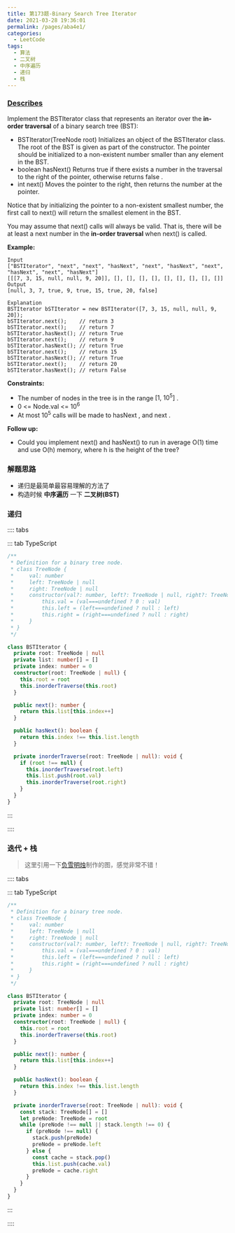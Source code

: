 ```yaml
---
title: 第173题-Binary Search Tree Iterator
date: 2021-03-28 19:36:01
permalink: /pages/aba4e1/
categories:
  - LeetCode
tags:
  - 算法
  - 二叉树
  - 中序遍历
  - 递归
  - 栈
---
```


### [Describes](https://leetcode-cn.com/problems/binary-search-tree-iterator/)

Implement the <span class="span-shadow">BSTIterator</span> class that represents an iterator over the **in-order traversal** of a binary search tree (BST):

- <span class="span-shadow">BSTIterator(TreeNode root)</span> Initializes an object of the <span class="span-shadow">BSTIterator</span> class. The <span class="span-shadow">root</span> of the BST is given as part of the constructor. The pointer should be initialized to a non-existent number smaller than any element in the BST.
- <span class="span-shadow">boolean hasNext()</span> Returns <span class="span-shadow">true</span> if there exists a number in the traversal to the right of the pointer, otherwise returns <span class="span-shadow">false</span> .
- <span class="span-shadow">int next()</span> Moves the pointer to the right, then returns the number at the pointer.

Notice that by initializing the pointer to a non-existent smallest number, the first call to <span class="span-shadow">next()</span> will return the smallest element in the BST.

You may assume that <span class="span-shadow">next()</span> calls will always be valid. That is, there will be at least a next number in the **in-order traversal** when <span class="span-shadow">next()</span> is called.

<!-- more -->

**Example:**

```
Input
["BSTIterator", "next", "next", "hasNext", "next", "hasNext", "next", "hasNext", "next", "hasNext"]
[[[7, 3, 15, null, null, 9, 20]], [], [], [], [], [], [], [], [], []]
Output
[null, 3, 7, true, 9, true, 15, true, 20, false]

Explanation
BSTIterator bSTIterator = new BSTIterator([7, 3, 15, null, null, 9, 20]);
bSTIterator.next();    // return 3
bSTIterator.next();    // return 7
bSTIterator.hasNext(); // return True
bSTIterator.next();    // return 9
bSTIterator.hasNext(); // return True
bSTIterator.next();    // return 15
bSTIterator.hasNext(); // return True
bSTIterator.next();    // return 20
bSTIterator.hasNext(); // return False
```

**Constraints:**

- The number of nodes in the tree is in the range <span class="span-shadow">[1, 10<sup>5</sup>]</span> .
- <span class="span-shadow">0 <= Node.val <= 10<sup>6</sup></span>
- At most <span class="span-shadow">10<sup>5</sup></span> calls will be made to <span class="span-shadow">hasNext</span> , and <span class="span-shadow">next</span> .

**Follow up:**

- Could you implement <span class="span-shadow">next()</span> and <span class="span-shadow">hasNext()</span> to run in average <span class="span-shadow">O(1)</span> time and use <span class="span-shadow">O(h)</span> memory, where <span class="span-shadow">h</span> is the height of the tree?

### 解题思路

- 递归是最简单最容易理解的方法了
- 构造时候 **中序遍历** 一下 **二叉树(BST)**

### 递归

:::: tabs

::: tab TypeScript

```TypeScript
/**
 * Definition for a binary tree node.
 * class TreeNode {
 *     val: number
 *     left: TreeNode | null
 *     right: TreeNode | null
 *     constructor(val?: number, left?: TreeNode | null, right?: TreeNode | null) {
 *         this.val = (val===undefined ? 0 : val)
 *         this.left = (left===undefined ? null : left)
 *         this.right = (right===undefined ? null : right)
 *     }
 * }
 */

class BSTIterator {
  private root: TreeNode | null
  private list: number[] = []
  private index: number = 0
  constructor(root: TreeNode | null) {
    this.root = root
    this.inorderTraverse(this.root)
  }

  public next(): number {
    return this.list[this.index++]
  }

  public hasNext(): boolean {
    return this.index !== this.list.length
  }

  private inorderTraverse(root: TreeNode | null): void {
    if (root !== null) {
      this.inorderTraverse(root.left)
      this.list.push(root.val)
      this.inorderTraverse(root.right)
    }
  }
}
```

:::

::::

### 迭代 + 栈

> 这里引用一下[负雪明烛](https://leetcode-cn.com/problems/binary-search-tree-iterator/solution/fu-xue-ming-zhu-dan-diao-zhan-die-dai-la-dkrm/)制作的图，感觉非常不错！

<DynamicImportPhotoSwipe 
  :items="[{src: 'https://cdn.jsdelivr.net/gh/yao-zhixiang/CDN/images/leetcode/binary-search-tree-iterator-fuxuemingzhu.jpeg',thumbnail: 'https://cdn.jsdelivr.net/gh/yao-zhixiang/CDN/images/leetcode/binary-search-tree-iterator-fuxuemingzhu.jpeg',w: 1280,h: 720}]"
/>

:::: tabs

::: tab TypeScript

```TypeScript
/**
 * Definition for a binary tree node.
 * class TreeNode {
 *     val: number
 *     left: TreeNode | null
 *     right: TreeNode | null
 *     constructor(val?: number, left?: TreeNode | null, right?: TreeNode | null) {
 *         this.val = (val===undefined ? 0 : val)
 *         this.left = (left===undefined ? null : left)
 *         this.right = (right===undefined ? null : right)
 *     }
 * }
 */

class BSTIterator {
  private root: TreeNode | null
  private list: number[] = []
  private index: number = 0
  constructor(root: TreeNode | null) {
    this.root = root
    this.inorderTraverse(this.root)
  }

  public next(): number {
    return this.list[this.index++]
  }

  public hasNext(): boolean {
    return this.index !== this.list.length
  }

  private inorderTraverse(root: TreeNode | null): void {
    const stack: TreeNode[] = []
    let preNode: TreeNode = root
    while (preNode !== null || stack.length !== 0) {
      if (preNode !== null) {
        stack.push(preNode)
        preNode = preNode.left
      } else {
        const cache = stack.pop()
        this.list.push(cache.val)
        preNode = cache.right
      }
    }
  }
}
```

:::

::::
